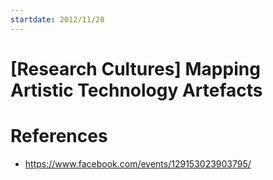```yaml
---
startdate: 2012/11/20
---
```

# [Research Cultures] Mapping Artistic Technology Artefacts

# References
* https://www.facebook.com/events/129153023903795/
